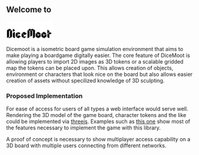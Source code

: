 ## Welcome to 

<img src="assets/Dicemoot_250x100.png" alt="Dicemoot" width="125" height="50">

Dicemoot is a isometric board game simulation environment that aims to make playing a boardgame digitally easier. The core feature of DiceMoot is  allowing players to import 2D images as 3D tokens or a scalable gridded map the tokens can be placed upon. This allows creation of objects, environment or characters that look nice on the board but also allows easier creation of assets without specilized knowledge of 3D sculpting.

### Proposed Implementation

For ease of access for users of all types a web interface would serve well. Rendering the 3D model of the game board, character tokens and the like could be implemented via [threejs](https://threejs.org/). Examples such as [this one](https://threejs.org/examples/#webgl_geometry_spline_editor) show most of the features necessary to implement the game with this library.

A proof of concept is necessary to show multiplayer access capability on a 3D board with multiple users connecting from different networks.

